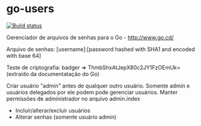 go-users
========

[![Build status](https://ci.appveyor.com/api/projects/status/upcp502hnlgg2ls9)](https://ci.appveyor.com/project/evandroamparo/go-users)

Gerenciador de arquivos de senhas para o Go - http://www.go.cd/

Arquivo de senhas:
[username]:[password hashed with SHA1 and encoded with base 64]

Teste de criptografia: badger => ThmbShxAtJepX80c2JY1FzOEmUk= (extraído da documentatação do Go)

Criar usuário "admin" antes de qualquer outro usuário.
Somente admin e usuários delegados por ele podem pode gerenciar usuários.
Manter permissões de administrador no arquivo admin.index

- Incluir/alterar/excluir usuários
- Alterar senhas (somente usuário admin)
